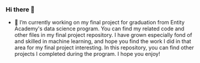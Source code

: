 ### Hi there 👋


- 🔭 I’m currently working on my final project for graduation from Entity Academy's data science program. You can find my related code and other files in my final project repository. 
I have grown especially fond of and skilled in machine learning, and hope you find the work I did in that area for my final project interesting. 
In this repository, you can find other projects I completed during the program. I hope you enjoy!
